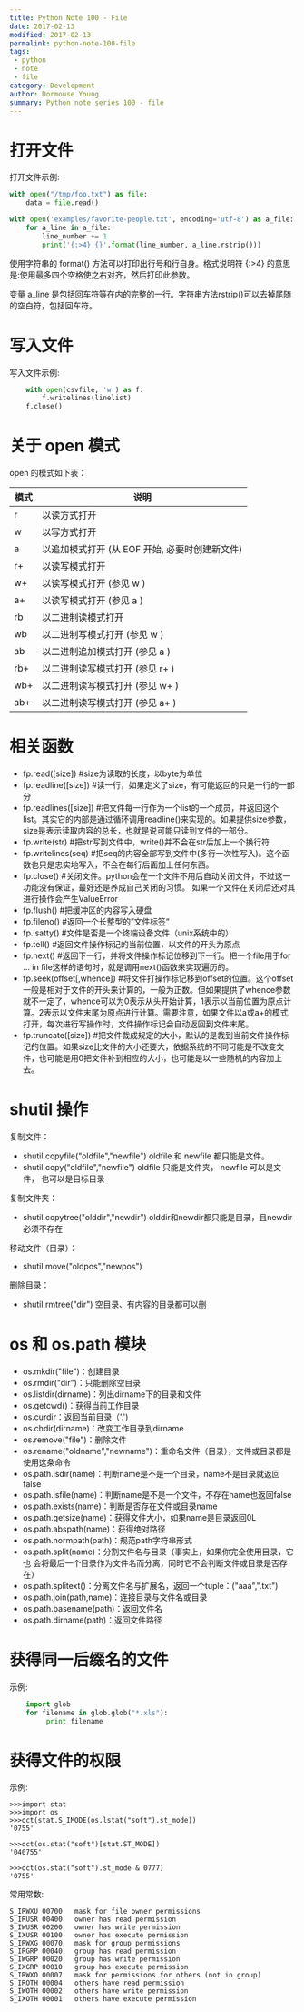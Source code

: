 ```yaml
---
title: Python Note 100 - File
date: 2017-02-13
modified: 2017-02-13
permalink: python-note-100-file
tags:
 - python
 - note
 - file
category: Development
author: Dormouse Young
summary: Python note series 100 - file
---
```



# 打开文件

打开文件示例:

```python
with open("/tmp/foo.txt") as file:
    data = file.read()

with open('examples/favorite-people.txt', encoding='utf-8') as a_file:
    for a_line in a_file:
        line_number += 1
        print('{:>4} {}'.format(line_number, a_line.rstrip()))
```

使用字符串的 format() 方法可以打印出行号和行自身。格式说明符 {:>4} 的意思是:使用最多四个空格使之右对齐，然后打印此参数。

变量 a\_line 是包括回车符等在内的完整的一行。字符串方法rstrip()可以去掉尾随的空白符，包括回车符。
<!-- more -->


# 写入文件

写入文件示例:

```python
    with open(csvfile, 'w') as f:
        f.writelines(linelist)
    f.close()
```

# 关于 open 模式

open 的模式如下表：

| 模式        | 说明                                             |
| ----------- | ------------------------------------------------ |
| r           | 以读方式打开                                     |
| w           | 以写方式打开                                     |
| a           | 以追加模式打开 (从 EOF 开始, 必要时创建新文件)   |
| r+          | 以读写模式打开                                   |
| w+          | 以读写模式打开 (参见 w )                         |
| a+          | 以读写模式打开 (参见 a )                         |
| rb          | 以二进制读模式打开                               |
| wb          | 以二进制写模式打开 (参见 w )                     |
| ab          | 以二进制追加模式打开 (参见 a )                   |
| rb+         | 以二进制读写模式打开 (参见 r+ )                  |
| wb+         | 以二进制读写模式打开 (参见 w+ )                  |
| ab+         | 以二进制读写模式打开 (参见 a+ )                  |

# 相关函数

-  fp.read([size]) #size为读取的长度，以byte为单位
-  fp.readline([size])
   #读一行，如果定义了size，有可能返回的只是一行的一部分
-  fp.readlines([size])
   #把文件每一行作为一个list的一个成员，并返回这个list。其实它的内部是通过循环调用readline()来实现的。如果提供size参数，size是表示读取内容的总长，也就是说可能只读到文件的一部分。
-  fp.write(str) #把str写到文件中，write()并不会在str后加上一个换行符
-  fp.writelines(seq)
   #把seq的内容全部写到文件中(多行一次性写入)。这个函数也只是忠实地写入，不会在每行后面加上任何东西。
-  fp.close()
   #关闭文件。python会在一个文件不用后自动关闭文件，不过这一功能没有保证，最好还是养成自己关闭的习惯。
   如果一个文件在关闭后还对其进行操作会产生ValueError
-  fp.flush() #把缓冲区的内容写入硬盘
-  fp.fileno() #返回一个长整型的”文件标签“
-  fp.isatty() #文件是否是一个终端设备文件（unix系统中的）
-  fp.tell() #返回文件操作标记的当前位置，以文件的开头为原点
-  fp.next()
   #返回下一行，并将文件操作标记位移到下一行。把一个file用于for … in
   file这样的语句时，就是调用next()函数来实现遍历的。
-  fp.seek(offset[,whence])
   #将文件打操作标记移到offset的位置。这个offset一般是相对于文件的开头来计算的，一般为正数。但如果提供了whence参数就不一定了，whence可以为0表示从头开始计算，1表示以当前位置为原点计算。2表示以文件末尾为原点进行计算。需要注意，如果文件以a或a+的模式打开，每次进行写操作时，文件操作标记会自动返回到文件末尾。
-  fp.truncate([size])
   #把文件裁成规定的大小，默认的是裁到当前文件操作标记的位置。如果size比文件的大小还要大，依据系统的不同可能是不改变文件，也可能是用0把文件补到相应的大小，也可能是以一些随机的内容加上去。

# shutil 操作

复制文件：

-  shutil.copyfile("oldfile","newfile") oldfile 和 newfile
   都只能是文件。
-  shutil.copy("oldfile","newfile") oldfile 只能是文件夹， newfile
   可以是文件， 也可以是目标目录

复制文件夹：

-  shutil.copytree("olddir","newdir")
   olddir和newdir都只能是目录，且newdir必须不存在

移动文件（目录）：

-  shutil.move("oldpos","newpos")

删除目录：

-  shutil.rmtree("dir") 空目录、有内容的目录都可以删

# os 和 os.path 模块

-  os.mkdir("file")：创建目录
-  os.rmdir("dir")：只能删除空目录
-  os.listdir(dirname)：列出dirname下的目录和文件
-  os.getcwd()：获得当前工作目录
-  os.curdir：返回当前目录（'.')
-  os.chdir(dirname)：改变工作目录到dirname
-  os.remove("file")：删除文件
-  os.rename("oldname","newname")：重命名文件（目录），文件或目录都是使用这条命令
-  os.path.isdir(name)：判断name是不是一个目录，name不是目录就返回false
-  os.path.isfile(name)：判断name是不是一个文件，不存在name也返回false
-  os.path.exists(name)：判断是否存在文件或目录name
-  os.path.getsize(name)：获得文件大小，如果name是目录返回0L
-  os.path.abspath(name)：获得绝对路径
-  os.path.normpath(path)：规范path字符串形式
-  os.path.split(name)：分割文件名与目录（事实上，如果你完全使用目录，它也
   会将最后一个目录作为文件名而分离，同时它不会判断文件或目录是否存在）
-  os.path.splitext()：分离文件名与扩展名，返回一个tuple：("aaa",".txt")
-  os.path.join(path,name)：连接目录与文件名或目录
-  os.path.basename(path)：返回文件名
-  os.path.dirname(path)：返回文件路径

# 获得同一后缀名的文件

示例:

```python
    import glob
    for filename in glob.glob("*.xls"):
         print filename
```

# 获得文件的权限

示例:

```shell
>>>import stat
>>>import os
>>>oct(stat.S_IMODE(os.lstat("soft").st_mode))
'0755'

>>>oct(os.stat("soft")[stat.ST_MODE])
'040755'

>>>oct(os.stat("soft").st_mode & 0777)
'0755'
```

常用常数:

    S_IRWXU 00700   mask for file owner permissions
    S_IRUSR 00400   owner has read permission
    S_IWUSR 00200   owner has write permission
    S_IXUSR 00100   owner has execute permission
    S_IRWXG 00070   mask for group permissions
    S_IRGRP 00040   group has read permission
    S_IWGRP 00020   group has write permission
    S_IXGRP 00010   group has execute permission
    S_IRWXO 00007   mask for permissions for others (not in group)
    S_IROTH 00004   others have read permission
    S_IWOTH 00002   others have write permission
    S_IXOTH 00001   others have execute permission

